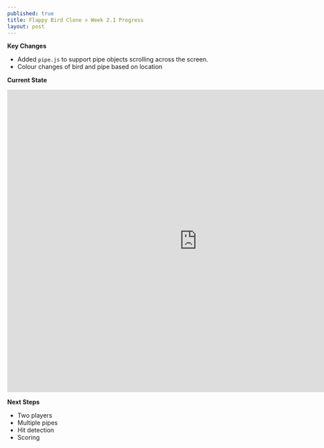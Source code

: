 ```yaml
---
published: true
title: Flappy Bird Clone > Week 2.1 Progress
layout: post
---
```

**Key Changes**
- Added `pipe.js` to support pipe objects scrolling across the screen.
- Colour changes of bird and pipe based on location

**Current State**
<!--Added additional pixels to width and height to remove iframe scrolling -->
<iframe 
width="875" height="700"
frameborder="0" 
src="https://raw.githack.com/mvpoirier/Javascript/master/flappyBirdClones/flappyBird_P5JS/WEEK2_1/flappybird_mp.html">
</iframe>

**Next Steps**
- Two players
- Multiple pipes
- Hit detection
- Scoring